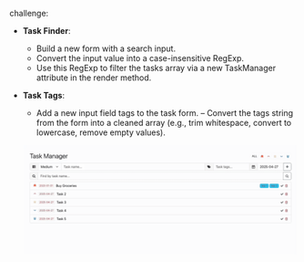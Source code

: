 challenge:
- **Task Finder**:
  - Build a new form with a search input.
  - Convert the input value into a case-insensitive RegExp.
  - Use this RegExp to filter the tasks array via a new TaskManager attribute in the render method.
- **Task Tags**:
  - Add a new input field tags to the task form.
  – Convert the tags string from the form into a cleaned array (e.g., trim whitespace, convert to lowercase, remove empty values).

  ![Demo](docs/task-manager-challenge.gif)